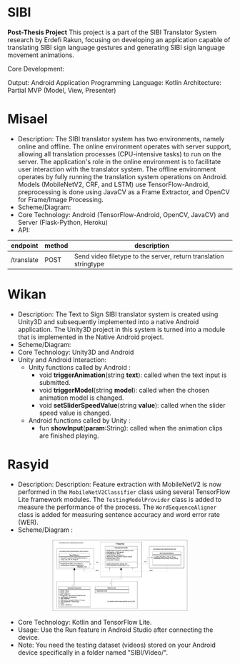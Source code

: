 # SIBI

**Post-Thesis Project**
This project is a part of the SIBI Translator System research by Erdefi Rakun, focusing on developing an application capable of translating SIBI sign language gestures and generating SIBI sign language movement animations.

Core Development:

Output: Android Application
Programming Language: Kotlin
Architecture: Partial MVP (Model, View, Presenter)

# Misael 
- Description: The SIBI translator system has two environments, namely online and offline. The online environment operates with server support, allowing all translation processes (CPU-intensive tasks) to run on the server. The application's role in the online environment is to facilitate user interaction with the translator system. The offline environment operates by fully running the translation system operations on Android. Models (MobileNetV2, CRF, and LSTM) use TensorFlow-Android, preprocessing is done using JavaCV as a Frame Extractor, and OpenCV for Frame/Image Processing.
- Scheme/Diagram:
- Core Technology: Android (TensorFlow-Android, OpenCV, JavaCV) and Server (Flask-Python, Heroku)
- API:

| endpoint | method | description |
| ------ | ------ | ------ |
| /translate | POST | Send video filetype to the server, return translation stringtype |

# Wikan
- Description: The Text to Sign SIBI translator system is created using Unity3D and subsequently implemented into a native Android application. The Unity3D project in this system is turned into a module that is implemented in the Native Android project.
- Scheme/Diagram:
- Core Technology: Unity3D and Android
- Unity and Android Interaction: 
    - Unity functions called by Android : 
        - void **triggerAnimation**(string **text**): called when the text input is submitted.
        - void **triggerModel**(string **model**): called when the chosen animation model is changed.
        - void **setSliderSpeedValue**(string **value**): called when the slider speed value is changed.
    - Android functions called by Unity :
        - fun **showInput**(**param**:String): called when the animation clips are finished playing.

# Rasyid
- Description: Description: Feature extraction with MobileNetV2 is now performed in the  `MobileNetV2Classifier` class using several TensorFlow Lite framework modules. The `TestingModelProvider` class is added to measure the performance of the process. The `WordSequenceAligner` class is added for measuring sentence accuracy and word error rate (WER).
- Scheme/Diagram :

<div align="center">
<img src="/app/src/main/assets/images/class_diagram.png"  width="60%">
</div>

- Core Technology: Kotlin and TensorFlow Lite.
- Usage: Use the Run feature in Android Studio after connecting the device.
- Note: You need the testing dataset (videos) stored on your Android device specifically in a folder named "SIBI/Video/".
